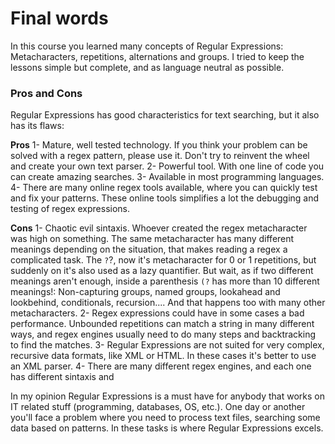 # Final words

In this course you learned many concepts of Regular Expressions: Metacharacters, repetitions, alternations and groups.
I tried to keep the lessons simple but complete, and as language neutral as possible.

### Pros and Cons

Regular Expressions has good characteristics for text searching, but it also has its flaws:

**Pros**
1- Mature, well tested technology. If you think your problem can be solved with a regex pattern, please use it. Don't try to reinvent the wheel and create your own text parser.
2- Powerful tool. With one line of code you can create amazing searches.
3- Available in most programming languages.
4- There are many online regex tools available, where you can quickly test and fix your patterns. These online tools simplifies a lot the debugging and testing of regex expressions.

**Cons**
1- Chaotic evil sintaxis. Whoever created the regex metacharacter was high on something. The same metacharacter has many different meanings depending on the situation, that makes reading a regex a complicated task. The `?`?, now it's metacharacter for 0 or 1 repetitions, but suddenly on it's also used as a lazy quantifier. But wait, as if two different meanings aren't enough, inside a parenthesis `(?` has more than 10 different meanings!: Non-capturing groups, named groups, lookahead and lookbehind, conditionals, recursion.... And that happens too with many other metacharacters. 
2- Regex expressions could have in some cases a bad performance. Unbounded repetitions can match a string in many different ways, and regex engines usually need to do many steps and backtracking to find the matches.
3- Regular Expressions are not suited for very complex, recursive data formats, like XML or HTML. In these cases it's better to use an XML parser.
4- There are many different regex engines, and each one has different sintaxis and 

In my opinion Regular Expressions is a must have for anybody that works on IT related stuff (programming, databases, OS, etc.). One day or another you'll face a problem where you need to process text files, searching some data based on patterns. In these tasks is where Regular Expressions excels.